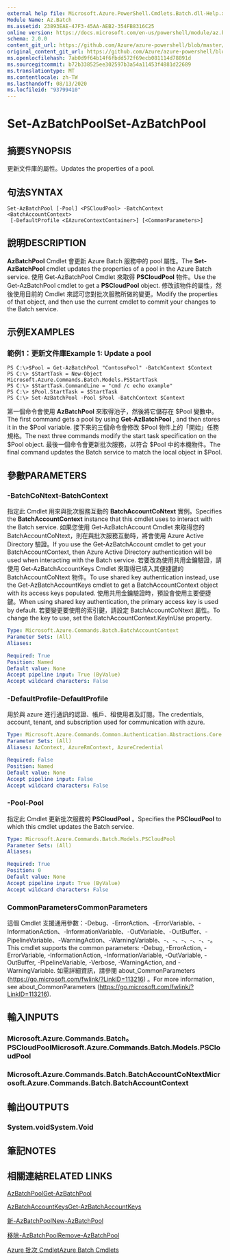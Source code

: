 ```yaml
---
external help file: Microsoft.Azure.PowerShell.Cmdlets.Batch.dll-Help.xml
Module Name: Az.Batch
ms.assetid: 23893EAE-47F3-45AA-AEB2-354FB8316C25
online version: https://docs.microsoft.com/en-us/powershell/module/az.batch/set-azbatchpool
schema: 2.0.0
content_git_url: https://github.com/Azure/azure-powershell/blob/master/src/Batch/Batch/help/Set-AzBatchPool.md
original_content_git_url: https://github.com/Azure/azure-powershell/blob/master/src/Batch/Batch/help/Set-AzBatchPool.md
ms.openlocfilehash: 7ab0d9f64b14f6fbdd572f69ecb081114d78891d
ms.sourcegitcommit: b72b338525ee302597b3a54a11453f4881d22689
ms.translationtype: MT
ms.contentlocale: zh-TW
ms.lasthandoff: 08/13/2020
ms.locfileid: "93799410"
---
```

# <span data-ttu-id="ac1a5-101">Set-AzBatchPool</span><span class="sxs-lookup"><span data-stu-id="ac1a5-101">Set-AzBatchPool</span></span>

## <span data-ttu-id="ac1a5-102">摘要</span><span class="sxs-lookup"><span data-stu-id="ac1a5-102">SYNOPSIS</span></span>
<span data-ttu-id="ac1a5-103">更新文件庫的屬性。</span><span class="sxs-lookup"><span data-stu-id="ac1a5-103">Updates the properties of a pool.</span></span>

## <span data-ttu-id="ac1a5-104">句法</span><span class="sxs-lookup"><span data-stu-id="ac1a5-104">SYNTAX</span></span>

```
Set-AzBatchPool [-Pool] <PSCloudPool> -BatchContext <BatchAccountContext>
 [-DefaultProfile <IAzureContextContainer>] [<CommonParameters>]
```

## <span data-ttu-id="ac1a5-105">說明</span><span class="sxs-lookup"><span data-stu-id="ac1a5-105">DESCRIPTION</span></span>
<span data-ttu-id="ac1a5-106">**AzBatchPool** Cmdlet 會更新 Azure Batch 服務中的 pool 屬性。</span><span class="sxs-lookup"><span data-stu-id="ac1a5-106">The **Set-AzBatchPool** cmdlet updates the properties of a pool in the Azure Batch service.</span></span>
<span data-ttu-id="ac1a5-107">使用 Get-AzBatchPool Cmdlet 來取得 **PSCloudPool** 物件。</span><span class="sxs-lookup"><span data-stu-id="ac1a5-107">Use the Get-AzBatchPool cmdlet to get a **PSCloudPool** object.</span></span>
<span data-ttu-id="ac1a5-108">修改該物件的屬性，然後使用目前的 Cmdlet 來認可您對批次服務所做的變更。</span><span class="sxs-lookup"><span data-stu-id="ac1a5-108">Modify the properties of that object, and then use the current cmdlet to commit your changes to the Batch service.</span></span>

## <span data-ttu-id="ac1a5-109">示例</span><span class="sxs-lookup"><span data-stu-id="ac1a5-109">EXAMPLES</span></span>

### <span data-ttu-id="ac1a5-110">範例1：更新文件庫</span><span class="sxs-lookup"><span data-stu-id="ac1a5-110">Example 1: Update a pool</span></span>
```
PS C:\>$Pool = Get-AzBatchPool "ContosoPool" -BatchContext $Context
PS C:\> $StartTask = New-Object Microsoft.Azure.Commands.Batch.Models.PSStartTask
PS C:\> $StartTask.CommandLine = "cmd /c echo example"
PS C:\> $Pool.StartTask = $StartTask
PS C:\> Set-AzBatchPool -Pool $Pool -BatchContext $Context
```

<span data-ttu-id="ac1a5-111">第一個命令會使用 **AzBatchPool** 來取得池子，然後將它儲存在 $Pool 變數中。</span><span class="sxs-lookup"><span data-stu-id="ac1a5-111">The first command gets a pool by using **Get-AzBatchPool** , and then stores it in the $Pool variable.</span></span>
<span data-ttu-id="ac1a5-112">接下來的三個命令會修改 $Pool 物件上的「開始」任務規格。</span><span class="sxs-lookup"><span data-stu-id="ac1a5-112">The next three commands modify the start task specification on the $Pool object.</span></span>
<span data-ttu-id="ac1a5-113">最後一個命令會更新批次服務，以符合 $Pool 中的本機物件。</span><span class="sxs-lookup"><span data-stu-id="ac1a5-113">The final command updates the Batch service to match the local object in $Pool.</span></span>

## <span data-ttu-id="ac1a5-114">參數</span><span class="sxs-lookup"><span data-stu-id="ac1a5-114">PARAMETERS</span></span>

### <span data-ttu-id="ac1a5-115">-BatchCoNtext</span><span class="sxs-lookup"><span data-stu-id="ac1a5-115">-BatchContext</span></span>
<span data-ttu-id="ac1a5-116">指定此 Cmdlet 用來與批次服務互動的 **BatchAccountCoNtext** 實例。</span><span class="sxs-lookup"><span data-stu-id="ac1a5-116">Specifies the **BatchAccountContext** instance that this cmdlet uses to interact with the Batch service.</span></span>
<span data-ttu-id="ac1a5-117">如果您使用 Get-AzBatchAccount Cmdlet 來取得您的 BatchAccountCoNtext，則在與批次服務互動時，將會使用 Azure Active Directory 驗證。</span><span class="sxs-lookup"><span data-stu-id="ac1a5-117">If you use the Get-AzBatchAccount cmdlet to get your BatchAccountContext, then Azure Active Directory authentication will be used when interacting with the Batch service.</span></span> <span data-ttu-id="ac1a5-118">若要改為使用共用金鑰驗證，請使用 Get-AzBatchAccountKeys Cmdlet 來取得已填入其便捷鍵的 BatchAccountCoNtext 物件。</span><span class="sxs-lookup"><span data-stu-id="ac1a5-118">To use shared key authentication instead, use the Get-AzBatchAccountKeys cmdlet to get a BatchAccountContext object with its access keys populated.</span></span> <span data-ttu-id="ac1a5-119">使用共用金鑰驗證時，預設會使用主要便捷鍵。</span><span class="sxs-lookup"><span data-stu-id="ac1a5-119">When using shared key authentication, the primary access key is used by default.</span></span> <span data-ttu-id="ac1a5-120">若要變更要使用的索引鍵，請設定 BatchAccountCoNtext 屬性。</span><span class="sxs-lookup"><span data-stu-id="ac1a5-120">To change the key to use, set the BatchAccountContext.KeyInUse property.</span></span>

```yaml
Type: Microsoft.Azure.Commands.Batch.BatchAccountContext
Parameter Sets: (All)
Aliases:

Required: True
Position: Named
Default value: None
Accept pipeline input: True (ByValue)
Accept wildcard characters: False
```

### <span data-ttu-id="ac1a5-121">-DefaultProfile</span><span class="sxs-lookup"><span data-stu-id="ac1a5-121">-DefaultProfile</span></span>
<span data-ttu-id="ac1a5-122">用於與 azure 進行通訊的認證、帳戶、租使用者及訂閱。</span><span class="sxs-lookup"><span data-stu-id="ac1a5-122">The credentials, account, tenant, and subscription used for communication with azure.</span></span>

```yaml
Type: Microsoft.Azure.Commands.Common.Authentication.Abstractions.Core.IAzureContextContainer
Parameter Sets: (All)
Aliases: AzContext, AzureRmContext, AzureCredential

Required: False
Position: Named
Default value: None
Accept pipeline input: False
Accept wildcard characters: False
```

### <span data-ttu-id="ac1a5-123">-Pool</span><span class="sxs-lookup"><span data-stu-id="ac1a5-123">-Pool</span></span>
<span data-ttu-id="ac1a5-124">指定此 Cmdlet 更新批次服務的 **PSCloudPool** 。</span><span class="sxs-lookup"><span data-stu-id="ac1a5-124">Specifies the **PSCloudPool** to which this cmdlet updates the Batch service.</span></span>

```yaml
Type: Microsoft.Azure.Commands.Batch.Models.PSCloudPool
Parameter Sets: (All)
Aliases:

Required: True
Position: 0
Default value: None
Accept pipeline input: True (ByValue)
Accept wildcard characters: False
```

### <span data-ttu-id="ac1a5-125">CommonParameters</span><span class="sxs-lookup"><span data-stu-id="ac1a5-125">CommonParameters</span></span>
<span data-ttu-id="ac1a5-126">這個 Cmdlet 支援通用參數：-Debug、-ErrorAction、-ErrorVariable、-InformationAction、-InformationVariable、-OutVariable、-OutBuffer、-PipelineVariable、-WarningAction、-WarningVariable、-、-、-、-、-、-。</span><span class="sxs-lookup"><span data-stu-id="ac1a5-126">This cmdlet supports the common parameters: -Debug, -ErrorAction, -ErrorVariable, -InformationAction, -InformationVariable, -OutVariable, -OutBuffer, -PipelineVariable, -Verbose, -WarningAction, and -WarningVariable.</span></span> <span data-ttu-id="ac1a5-127">如需詳細資訊，請參閱 about_CommonParameters (https://go.microsoft.com/fwlink/?LinkID=113216) 。</span><span class="sxs-lookup"><span data-stu-id="ac1a5-127">For more information, see about_CommonParameters (https://go.microsoft.com/fwlink/?LinkID=113216).</span></span>

## <span data-ttu-id="ac1a5-128">輸入</span><span class="sxs-lookup"><span data-stu-id="ac1a5-128">INPUTS</span></span>

### <span data-ttu-id="ac1a5-129">Microsoft.Azure.Commands.Batch。PSCloudPool</span><span class="sxs-lookup"><span data-stu-id="ac1a5-129">Microsoft.Azure.Commands.Batch.Models.PSCloudPool</span></span>

### <span data-ttu-id="ac1a5-130">Microsoft.Azure.Commands.Batch.BatchAccountCoNtext</span><span class="sxs-lookup"><span data-stu-id="ac1a5-130">Microsoft.Azure.Commands.Batch.BatchAccountContext</span></span>

## <span data-ttu-id="ac1a5-131">輸出</span><span class="sxs-lookup"><span data-stu-id="ac1a5-131">OUTPUTS</span></span>

### <span data-ttu-id="ac1a5-132">System.void</span><span class="sxs-lookup"><span data-stu-id="ac1a5-132">System.Void</span></span>

## <span data-ttu-id="ac1a5-133">筆記</span><span class="sxs-lookup"><span data-stu-id="ac1a5-133">NOTES</span></span>

## <span data-ttu-id="ac1a5-134">相關連結</span><span class="sxs-lookup"><span data-stu-id="ac1a5-134">RELATED LINKS</span></span>

[<span data-ttu-id="ac1a5-135">AzBatchPool</span><span class="sxs-lookup"><span data-stu-id="ac1a5-135">Get-AzBatchPool</span></span>](./Get-AzBatchPool.md)

[<span data-ttu-id="ac1a5-136">AzBatchAccountKeys</span><span class="sxs-lookup"><span data-stu-id="ac1a5-136">Get-AzBatchAccountKeys</span></span>](./Get-AzBatchAccountKey.md)

[<span data-ttu-id="ac1a5-137">新-AzBatchPool</span><span class="sxs-lookup"><span data-stu-id="ac1a5-137">New-AzBatchPool</span></span>](./New-AzBatchPool.md)

[<span data-ttu-id="ac1a5-138">移除-AzBatchPool</span><span class="sxs-lookup"><span data-stu-id="ac1a5-138">Remove-AzBatchPool</span></span>](./Remove-AzBatchPool.md)

[<span data-ttu-id="ac1a5-139">Azure 批次 Cmdlet</span><span class="sxs-lookup"><span data-stu-id="ac1a5-139">Azure Batch Cmdlets</span></span>](/powershell/module/az.batch)


